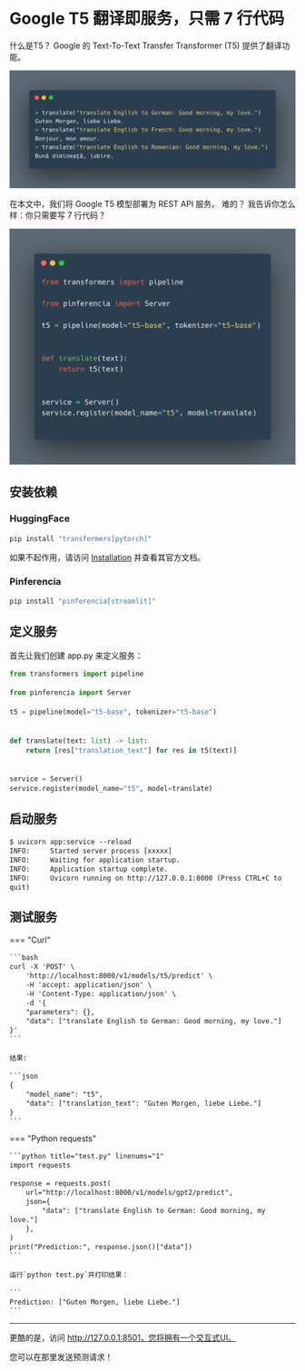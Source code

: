 # Google T5 翻译即服务，只需 7 行代码

什么是T5？ Google 的 Text-To-Text Transfer Transformer (T5) 提供了翻译功能。

![翻译](/assets/images/examples/translate-home.png)

在本文中，我们将 Google T5 模型部署为 REST API 服务。 难的？ 我告诉你怎么样：你只需要写 7 行代码？

![翻译](/assets/images/examples/translate-app.png)

## 安装依赖

### HuggingFace

```bash
pip install "transformers[pytorch]"
```

如果不起作用，请访问 [Installation](https://huggingface.co/docs/transformers/installation) 并查看其官方文档。

### Pinferencia

```bash
pip install "pinferencia[streamlit]"
```

## 定义服务

首先让我们创建 app.py 来定义服务：

```python title="app.py" linenums="1"
from transformers import pipeline

from pinferencia import Server

t5 = pipeline(model="t5-base", tokenizer="t5-base")


def translate(text: list) -> list:
    return [res["translation_text"] for res in t5(text)]


service = Server()
service.register(model_name="t5", model=translate)
```

## 启动服务

<div class="termy">

```console
$ uvicorn app:service --reload
INFO:     Started server process [xxxxx]
INFO:     Waiting for application startup.
INFO:     Application startup complete.
INFO:     Uvicorn running on http://127.0.0.1:8000 (Press CTRL+C to quit)
```

</div>

## 测试服务

=== "Curl"

    ```bash
    curl -X 'POST' \
        'http://localhost:8000/v1/models/t5/predict' \
        -H 'accept: application/json' \
        -H 'Content-Type: application/json' \
        -d '{
        "parameters": {},
        "data": ["translate English to German: Good morning, my love."]
    }'
    ```

    结果:

    ```json
    {
        "model_name": "t5",
        "data": ["translation_text": "Guten Morgen, liebe Liebe."]
    }
    ```

=== "Python requests"

    ```python title="test.py" linenums="1"
    import requests

    response = requests.post(
        url="http://localhost:8000/v1/models/gpt2/predict",
        json={
            "data": ["translate English to German: Good morning, my love."]
        },
    )
    print("Prediction:", response.json()["data"])
    ```

    运行`python test.py`并打印结果：

    ```
    Prediction: ["Guten Morgen, liebe Liebe."]
    ```

---

更酷的是，访问 http://127.0.0.1:8501，您将拥有一个交互式UI。

您可以在那里发送预测请求！
